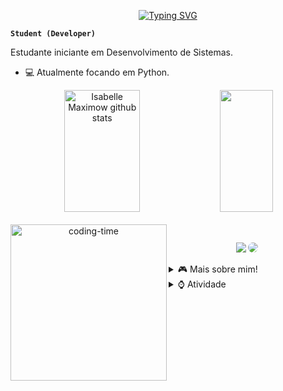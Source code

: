 <div align="center">  

<a href="https://git.io/typing-svg"><img src="https://readme-typing-svg.demolab.com?font=Fira+Code&weight=500&size=21&duration=4999&pause=1000&color=57369F&background=3FFFF600&center=true&random=true&width=435&lines=Ol%C3%A1%2C+me+chamo+Isabelle+%F0%9F%91%BE" alt="Typing SVG" /></a>
</div>

**`Student (Developer)`**
<p>
   Estudante iniciante em Desenvolvimento de Sistemas.

  -  💻 Atualmente focando em Python. 
</p>

</p>
<div align="center">  
  <img width="49%" height="195px" src="https://github-readme-stats.vercel.app/api?username=Isabelle-maximow&show_icons=true&count_private=true&hide_border=true&title_color=5d5fe8&icon_color=5d5fe8&text_color=c9d1d9&bg_color=0d1117" alt="Isabelle Maximow github stats" /> 
  <img width="41%" height="195px" src="https://github-readme-stats.vercel.app/api/top-langs/?username=Isabelle-maximow&layout=compact&hide_border=true&title_color=5d5fe8&text_color=5d5fe8&bg_color=0d1117" />
</div>

<div align="center"> 
 <div style="display: inline_block"><br>
    <img align="left" height="250" alt="coding-time" src="devGif.gif">

 </div>
<div>

##

<div align="center"> 

<a href = "mailto:isabellesilvamaximo@gmail.com"> <img src="https://img.shields.io/badge/-Gmail-%23333?style=for-the-badge&logo=gmail&logoColor=white" target="_blank"></a>
<a href="www.linkedin.com/in/isabelle-ferreira-316351300" target="_blank"><img src="https://img.shields.io/badge/-LinkedIn-%230077B5?style=for-the-badge&logo=linkedin&logoColor=white" style="border-radius: 30px" target="_blank"></a> 
 </div>

<div align="left"> 
<details>
  <summary> 🎮 Mais sobre mim! </summary>
  
  - 💬 Tenho 18 anos, possuo nível básico de inglês e experiência com Python. Sou uma estudante em busca de oportunidades para iniciar minha carreira como Desenvolvedora Júnior.
  - 🎇 Possuo habilidades de comunicação, sou proativa e mantenho o foco em minhas atividades. Valorizo a organização e a responsabilidade em todos os projetos nos quais participo.
  - 🎶 Adoro ouvir musicas e jogar videogame!
</details>

<details>
  <summary>⌚ Atividade </summary>
<a href="https://git.io/streak-stats"><img src="https://streak-stats.demolab.com?user=Isabelle-maximow&theme=buefy-dark&border_radius=4.8&locale=pt_BR&date_format=M%20j%5B%2C%20Y%5D&card_width=496&card_height=197&hide_total_contributions=true" alt="GitHub Streak" /></a>

![Snake animation](https://github.com/LuigiGF/LuigiGF/blob/output/github-contribution-grid-snake.svg)




  
